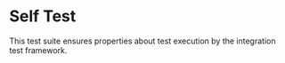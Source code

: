 # Self Test

This test suite ensures properties about test execution by the integration test
framework.
